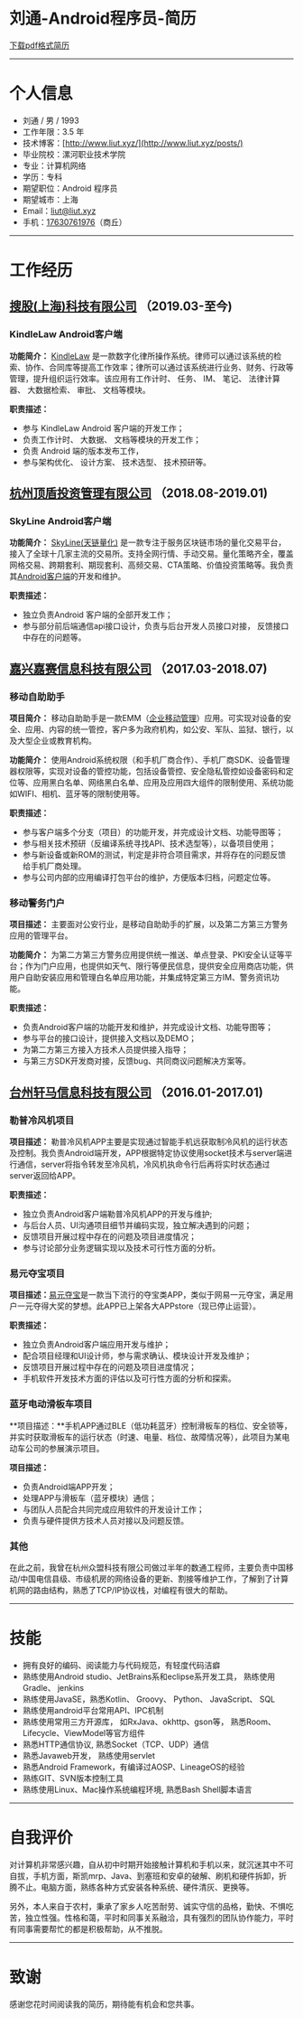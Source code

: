 # **刘通-Android程序员-简历**

[下载pdf格式简历](http://www.liut.xyz/static/resume.pdf)

---

# 个人信息

- 刘通 / 男 / 1993
- 工作年限：3.5 年
- 技术博客：[http://www.liut.xyz/](http://www.liut.xyz/posts/)
- 毕业院校：漯河职业技术学院
- 专业：计算机网络
- 学历：专科
- 期望职位：Android 程序员
- 期望城市：上海
- Email：[liut@liut.xyz](mailto://liut@liut.xyz)
- 手机：[17630761976](tel://17630761976)（商丘）

---


# 工作经历


## [搜股(上海)科技有限公司](http://www.sogukj.com/) （2019.03-至今)

### **KindleLaw Android客户端**

**功能简介：** [KindleLaw](https://android.myapp.com/myapp/detail.htm?apkName=com.sougukj.KindleLawNative) 是一款数字化律所操作系统。律师可以通过该系统的检索、协作、合同库等提高工作效率；律所可以通过该系统进行业务、财务、行政等管理，提升组织运行效率。该应用有工作计时、 任务、 IM、 笔记、 法律计算器、 大数据检索、 审批、 文档等模块。

**职责描述：**

- 参与 KindleLaw Android 客户端的开发工作；
- 负责工作计时、 大数据、 文档等模块的开发工作；
- 负责 Android 端的版本发布工作， 
- 参与架构优化、 设计方案、 技术选型、 技术预研等。



## [杭州顶盾投资管理有限公司](http://www.skyline.trade/) （2018.08-2019.01)

### **SkyLine Android客户端**

**功能简介：** [SkyLine(天链量化)](http://www.skyline.trade/) 是一款专注于服务区块链市场的量化交易平台，接入了全球十几家主流的交易所。支持全网行情、手动交易。量化策略齐全，覆盖网格交易、跨期套利、期现套利、高频交易、CTA策略、价值投资策略等。我负责其[Android客户端](http://47.244.128.53:8008/static/)的开发和维护。

**职责描述：**

- 独立负责Android 客户端的全部开发工作；
- 参与部分前后端通信api接口设计，负责与后台开发人员接口对接， 反馈接口中存在的问题等。




## [嘉兴嘉赛信息科技有限公司](http://www.justsafe.com/) （2017.03-2018.07)

### **移动自助助手**

**项目简介：** 移动自助助手是一款EMM（[企业移动管理](https://en.wikipedia.org/wiki/Enterprise_mobility_management)）应用。可实现对设备的安全、应用、内容的统一管控，客户多为政府机构，如公安、军队、监狱、银行，以及大型企业或教育机构。

**功能简介：** 使用Android系统权限（和手机厂商合作）、手机厂商SDK、设备管理器权限等，实现对设备的管控功能，包括设备管控、安全隐私管控如设备密码和定位等、应用黑白名单、网络黑白名单、应用及应用四大组件的限制使用、系统功能如WIFI、相机、蓝牙等的限制使用等。

**职责描述：**

- 参与客户端多个分支（项目）的功能开发，并完成设计文档、功能导图等；
- 参与相关技术预研（反编译系统寻找API、技术选型等），以备项目使用；
- 参与新设备或新ROM的测试，判定是非符合项目需求，并将存在的问题反馈给手机厂商处理。
- 参与公司内部的应用编译打包平台的维护，方便版本归档，问题定位等。

### **移动警务门户**

**项目描述：** 主要面对公安行业，是移动自助助手的扩展，以及第二方第三方警务应用的管理平台。

**功能简介：** 为第二方第三方警务应用提供统一推送、单点登录、PKI安全认证等平台；作为门户应用，也提供如天气、限行等便民信息，提供安全应用商店功能，供用户自助安装应用和管理白名单应用功能，并集成特定第三方IM、警务资讯功能。

**职责描述：**

- 负责Android客户端的功能开发和维护，并完成设计文档、功能导图等；
- 参与平台的接口设计，提供接入文档以及DEMO；
- 为第二方第三方接入方技术人员提供接入指导；
- 与第三方SDK开发商对接，反馈bug、共同商议问题解决方案等。


## [台州轩马信息科技有限公司](http://www.tzxuanma.com/) （2016.01-2017.01)

### **勒普冷风机项目**

**项目描述：** 勒普冷风机APP主要是实现通过智能手机远获取制冷风机的运行状态及控制。我负责Android端开发，APP根据特定协议使用socket技术与server端进行通信，server将指令转发至冷风机，冷风机执命令行后再将实时状态通过server返回给APP。

**职责描述：**

- 独立负责Android客户端勒普冷风机APP的开发与维护;
- 与后台人员、UI沟通项目细节并编码实现，独立解决遇到的问题；
- 反馈项目开展过程中存在的问题及项目进度情况；
- 参与讨论部分业务逻辑实现以及技术可行性方面的分析。


### **易元夺宝项目**

**项目描述：**[易元夺宝](http://sj.qq.com/myapp/detail.htm?apkName=com.tzxuanma.oneshop)是一款当下流行的夺宝类APP，类似于网易一元夺宝，满足用户一元夺得大奖的梦想。此APP已上架各大APPstore（现已停止运营）。

**职责描述：**

- 独立负责Android客户端应用开发与维护；
- 配合项目经理和UI设计师，参与需求确认、模块设计开发及维护；
- 反馈项目开展过程中存在的问题及项目进度情况；
- 手机软件开发技术方面的评估以及可行性方面的分析和探索。

### **蓝牙电动滑板车项目**

**项目描述：**手机APP通过BLE（低功耗蓝牙）控制滑板车的档位、安全锁等，并实时获取滑板车的运行状态（时速、电量、档位、故障情况等），此项目为某电动车公司的参展演示项目。

**项目描述：**
- 负责Android端APP开发；
- 处理APP与滑板车（蓝牙模块）通信；
- 与团队人员配合共同完成应用软件的开发设计工作；
- 负责与硬件提供方技术人员对接以及问题反馈。


### **其他**
​	在此之前，我曾在杭州众盟科技有限公司做过半年的数通工程师，主要负责中国移动/中国电信县级、市级机房的网络设备的更新、割接等维护工作，了解到了计算机网的路由结构，熟悉了TCP/IP协议栈，对编程有很大的帮助。

---

# 技能

- 拥有良好的编码、阅读能力与代码规范，有轻度代码洁癖
- 熟练使用Android studio、JetBrains系和eclipse系开发工具， 熟练使用Gradle、 jenkins
- 熟练使用JavaSE，熟悉Kotlin、 Groovy、 Python、 JavaScript、 SQL
- 熟练使用android平台常用API、IPC机制
- 熟练使用常用三方开源库， 如RxJava、okhttp、gson等， 熟悉Room、Lifecycle、ViewModel等官方组件
- 熟悉HTTP通信协议,  熟悉Socket（TCP、UDP）通信
- 熟悉Javaweb开发， 熟练使用servlet
- 熟悉Android Framework，有编译过AOSP、LineageOS的经验
- 熟练GIT、SVN版本控制工具
- 熟练使用Linux、Mac操作系统编程环境, 熟悉Bash Shell脚本语言

---

# 自我评价

​	对计算机非常感兴趣，自从初中时期开始接触计算机和手机以来，就沉迷其中不可自拔，手机方面，斯凯mrp、Java、到塞班和安卓的破解、刷机和硬件拆卸，折腾不止。电脑方面，熟练各种方式安装各种系统、硬件清灰、更换等。

​	另外，本人来自于农村，秉承了家乡人吃苦耐劳、诚实守信的品格，勤快、不惧吃苦，独立性强。性格和蔼，平时和同事关系融洽，具有强烈的团队协作能力，平时有同事需要帮忙的都是积极帮助，从不推脱。

---

# 致谢
感谢您花时间阅读我的简历，期待能有机会和您共事。

